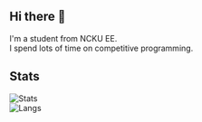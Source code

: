 ## Hi there 👋
I'm a student from NCKU EE.  
I spend lots of time on competitive programming.  

## Stats
![Stats](https://github-readme-stats.vercel.app/api?username=yushiuan9499&show_icons=true&theme=neon&include_all_commits=true)   
![Langs](https://github-readme-stats.vercel.app/api/top-langs/?username=yushiuan9499&layout=compact&theme=neon&size_weight=0.5&count_weight=0.5)

<!--
**yushiuan9499/yushiuan9499** is a ✨ _special_ ✨ repository because its `README.md` (this file) appears on your GitHub profile.

Here are some ideas to get you started:

- 🔭 I’m currently working on ...
- 🌱 I’m currently learning ...
- 👯 I’m looking to collaborate on ...
- 🤔 I’m looking for help with ...
- 💬 Ask me about ...
- 📫 How to reach me: ...
- 😄 Pronouns: ...
- ⚡ Fun fact: ...
-->
